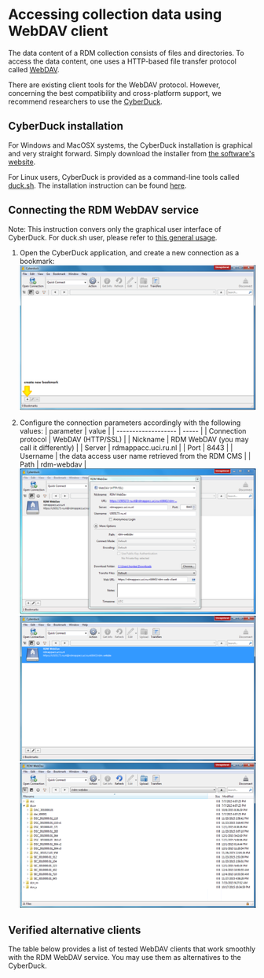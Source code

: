 # Accessing collection data using WebDAV client

The data content of a RDM collection consists of files and directories. To access the data content, one uses a HTTP-based file transfer protocol called [WebDAV](https://en.wikipedia.org/wiki/WebDAV).

There are existing client tools for the WebDAV protocol.  However, concerning the best compatibility and cross-platform support, we recommend researchers to use the [CyberDuck](https://cyberduck.io).

## CyberDuck installation

For Windows and MacOSX systems, the CyberDuck installation is graphical and very straight forward.  Simply download the installer from [the software's website](https://cyberduck.io).

For Linux users, CyberDuck is provided as a command-line tools called [duck.sh](https://duck.sh).  The installation instruction can be found [here](https://trac.cyberduck.io/wiki/help/en/howto/cli#Linux).

## Connecting the RDM WebDAV service

Note: This instruction convers only the graphical user interface of CyberDuck. For duck.sh user, please refer to [this general usage](https://trac.cyberduck.io/wiki/help/en/howto/cli#Usage).

1. Open the CyberDuck application, and create a new connection as a bookmark:
![](screenshots/cyberduck_new_bookmark.png)

2. Configure the connection parameters accordingly with the following values:
| parameter           | value |
| ------------------- | ----- |
| Connection protocol | WebDAV (HTTP/SSL) |
| Nickname            | RDM WebDAV (you may call it differently) |
| Server              | rdmappacc.uci.ru.nl |
| Port                | 8443 |
| Username            | the data access user name retrieved from the RDM CMS |
| Path                | rdm-webdav |
![](screenshots/cyberduck_webdav_config.png)
![](screenshots/cyberduck_connect_via_bookmark.png)
![](screenshots/cyberduck_file_browser.png)

## Verified alternative clients

The table below provides a list of tested WebDAV clients that work smoothly with the RDM WebDAV service.  You may use them as alternatives to the CyberDuck.
